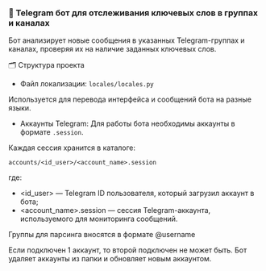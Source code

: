 ### 📡 Telegram бот для отслеживания ключевых слов в группах и каналах

Бот анализирует новые сообщения в указанных Telegram-группах и каналах, проверяя их на наличие заданных ключевых слов.

🗂 Структура проекта

- Файл локализации: `locales/locales.py`

Используется для перевода интерфейса и сообщений бота на разные языки.

- Аккаунты Telegram:
  Для работы бота необходимы аккаунты в формате `.session`.

Каждая сессия хранится в каталоге:

```ampcss
accounts/<id_user>/<account_name>.session
```

где:

* <id_user> — Telegram ID пользователя, который загрузил аккаунт в бота;
* <account_name>.session — сессия Telegram-аккаунта, используемого для мониторинга сообщений.

Группы для парсинга вносятся в формате @username


Если подключен 1 аккаунт, то второй подключен не может быть. Бот удаляет аккаунты из папки и обновляет новым аккаунтом.